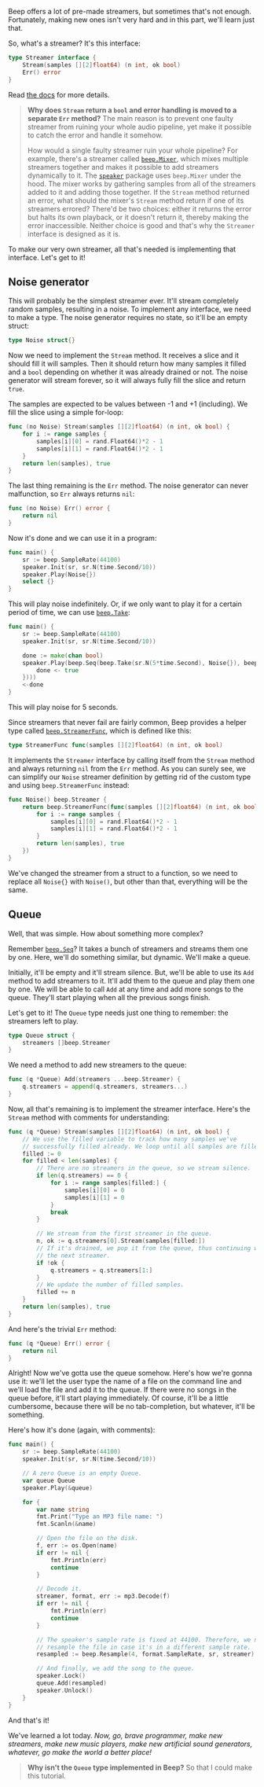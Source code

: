 Beep offers a lot of pre-made streamers, but sometimes that's not enough. Fortunately, making new ones isn't very hard and in this part, we'll learn just that.

So, what's a streamer? It's this interface:

```go
type Streamer interface {
    Stream(samples [][2]float64) (n int, ok bool)
    Err() error
}
```

Read [the docs](https://godoc.org/github.com/gopxl/beep#Streamer) for more details.

> **Why does `Stream` return a `bool` and error handling is moved to a separate `Err` method?** The main reason is to prevent one faulty streamer from ruining your whole audio pipeline, yet make it possible to catch the error and handle it somehow.
>
> How would a single faulty streamer ruin your whole pipeline? For example, there's a streamer called [`beep.Mixer`](https://godoc.org/github.com/gopxl/beep#Mixer), which mixes multiple streamers together and makes it possible to add streamers dynamically to it. The [`speaker`](https://godoc.org/github.com/gopxl/beep/speaker) package uses `beep.Mixer` under the hood. The mixer works by gathering samples from all of the streamers added to it and adding those together. If the `Stream` method returned an error, what should the mixer's `Stream` method return if one of its streamers errored? There'd be two choices: either it returns the error but halts its own playback, or it doesn't return it, thereby making the error inaccessible. Neither choice is good and that's why the `Streamer` interface is designed as it is.

To make our very own streamer, all that's needed is implementing that interface. Let's get to it!

## Noise generator

This will probably be the simplest streamer ever. It'll stream completely random samples, resulting in a noise. To implement any interface, we need to make a type. The noise generator requires no state, so it'll be an empty struct:

```go
type Noise struct{}
```

Now we need to implement the `Stream` method. It receives a slice and it should fill it will samples. Then it should return how many samples it filled and a `bool` depending on whether it was already drained or not. The noise generator will stream forever, so it will always fully fill the slice and return `true`.

The samples are expected to be values between -1 and +1 (including). We fill the slice using a simple for-loop:

```go
func (no Noise) Stream(samples [][2]float64) (n int, ok bool) {
	for i := range samples {
		samples[i][0] = rand.Float64()*2 - 1
		samples[i][1] = rand.Float64()*2 - 1
	}
	return len(samples), true
}
```

The last thing remaining is the `Err` method. The noise generator can never malfunction, so `Err` always returns `nil`:

```go
func (no Noise) Err() error {
	return nil
}
```

Now it's done and we can use it in a program:

```go
func main() {
	sr := beep.SampleRate(44100)
	speaker.Init(sr, sr.N(time.Second/10))
	speaker.Play(Noise{})
	select {}
}
```

This will play noise indefinitely. Or, if we only want to play it for a certain period of time, we can use [`beep.Take`](https://godoc.org/github.com/gopxl/beep#Take):

```go
func main() {
	sr := beep.SampleRate(44100)
	speaker.Init(sr, sr.N(time.Second/10))

	done := make(chan bool)
	speaker.Play(beep.Seq(beep.Take(sr.N(5*time.Second), Noise{}), beep.Callback(func() {
		done <- true
	})))
	<-done
}
```

This will play noise for 5 seconds.

Since streamers that never fail are fairly common, Beep provides a helper type called [`beep.StreamerFunc`](https://godoc.org/github.com/gopxl/beep#StreamerFunc), which is defined like this:

```go
type StreamerFunc func(samples [][2]float64) (n int, ok bool)
```

It implements the `Streamer` interface by calling itself from the `Stream` method and always returning `nil` from the `Err` method. As you can surely see, we can simplify our `Noise` streamer definition by getting rid of the custom type and using `beep.StreamerFunc` instead:

```go
func Noise() beep.Streamer {
	return beep.StreamerFunc(func(samples [][2]float64) (n int, ok bool) {
		for i := range samples {
			samples[i][0] = rand.Float64()*2 - 1
			samples[i][1] = rand.Float64()*2 - 1
		}
		return len(samples), true
	})
}
```

We've changed the streamer from a struct to a function, so we need to replace all `Noise{}` with `Noise()`, but other than that, everything will be the same.

## Queue

Well, that was simple. How about something more complex?

Remember [`beep.Seq`](https://godoc.org/github.com/gopxl/beep#Seq)? It takes a bunch of streamers and streams them one by one. Here, we'll do something similar, but dynamic. We'll make a queue.

Initially, it'll be empty and it'll stream silence. But, we'll be able to use its `Add` method to add streamers to it. It'll add them to the queue and play them one by one. We will be able to call `Add` at any time and add more songs to the queue. They'll start playing when all the previous songs finish.

Let's get to it! The `Queue` type needs just one thing to remember: the streamers left to play.

```go
type Queue struct {
	streamers []beep.Streamer
}
```

We need a method to add new streamers to the queue:

```go
func (q *Queue) Add(streamers ...beep.Streamer) {
	q.streamers = append(q.streamers, streamers...)
}
```

Now, all that's remaining is to implement the streamer interface. Here's the `Stream` method with comments for understanding:

```go
func (q *Queue) Stream(samples [][2]float64) (n int, ok bool) {
	// We use the filled variable to track how many samples we've
	// successfully filled already. We loop until all samples are filled.
	filled := 0
	for filled < len(samples) {
		// There are no streamers in the queue, so we stream silence.
		if len(q.streamers) == 0 {
			for i := range samples[filled:] {
				samples[i][0] = 0
				samples[i][1] = 0
			}
			break
		}

		// We stream from the first streamer in the queue.
		n, ok := q.streamers[0].Stream(samples[filled:])
		// If it's drained, we pop it from the queue, thus continuing with
		// the next streamer.
		if !ok {
			q.streamers = q.streamers[1:]
		}
		// We update the number of filled samples.
		filled += n
	}
	return len(samples), true
}
```

And here's the trivial `Err` method:

```go
func (q *Queue) Err() error {
	return nil
}
```

Alright! Now we've gotta use the queue somehow. Here's how we're gonna use it: we'll let the user type the name of a file on the command line and we'll load the file and add it to the queue. If there were no songs in the queue before, it'll start playing immediately. Of course, it'll be a little cumbersome, because there will be no tab-completion, but whatever, it'll be something.

Here's how it's done (again, with comments):

```go
func main() {
	sr := beep.SampleRate(44100)
	speaker.Init(sr, sr.N(time.Second/10))

	// A zero Queue is an empty Queue.
	var queue Queue
	speaker.Play(&queue)

	for {
		var name string
		fmt.Print("Type an MP3 file name: ")
		fmt.Scanln(&name)

		// Open the file on the disk.
		f, err := os.Open(name)
		if err != nil {
			fmt.Println(err)
			continue
		}

		// Decode it.
		streamer, format, err := mp3.Decode(f)
		if err != nil {
			fmt.Println(err)
			continue
		}

		// The speaker's sample rate is fixed at 44100. Therefore, we need to
		// resample the file in case it's in a different sample rate.
		resampled := beep.Resample(4, format.SampleRate, sr, streamer)

		// And finally, we add the song to the queue.
		speaker.Lock()
		queue.Add(resampled)
		speaker.Unlock()
	}
}
```

And that's it!

We've learned a lot today. _Now, go, brave programmer, make new streamers, make new music players, make new artificial sound generators, whatever, go make the world a better place!_

> **Why isn't the `Queue` type implemented in Beep?** So that I could make this tutorial.